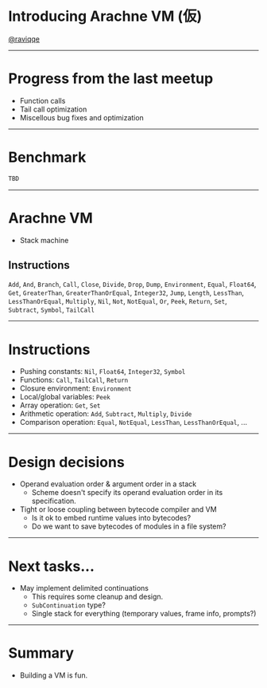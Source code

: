 # Introducing Arachne VM (仮)

[@raviqqe](https://github.com/raviqqe)

---

# Progress from the last meetup

- Function calls
- Tail call optimization
- Miscellous bug fixes and optimization

---

# Benchmark

```sh
TBD
```

---

# Arachne VM

- Stack machine

## Instructions

`Add`, `And`, `Branch`, `Call`, `Close`, `Divide`, `Drop`, `Dump`, `Environment`, `Equal`, `Float64`, `Get`, `GreaterThan`, `GreaterThanOrEqual`, `Integer32`, `Jump`, `Length`, `LessThan`, `LessThanOrEqual`, `Multiply`, `Nil`, `Not`, `NotEqual`, `Or`, `Peek`, `Return`, `Set`, `Subtract`, `Symbol`, `TailCall`

---

# Instructions

- Pushing constants: `Nil`, `Float64`, `Integer32`, `Symbol`
- Functions: `Call`, `TailCall`, `Return`
- Closure environment: `Environment`
- Local/global variables: `Peek`
- Array operation: `Get`, `Set`
- Arithmetic operation: `Add`, `Subtract`, `Multiply`, `Divide`
- Comparison operation: `Equal`, `NotEqual`, `LessThan`, `LessThanOrEqual`, ...

---

# Design decisions

- Operand evaluation order & argument order in a stack
  - Scheme doesn't specify its operand evaluation order in its specification.
- Tight or loose coupling between bytecode compiler and VM
  - Is it ok to embed runtime values into bytecodes?
  - Do we want to save bytecodes of modules in a file system?

---

# Next tasks...

- May implement delimited continuations
  - This requires some cleanup and design.
  - `SubContinuation` type?
  - Single stack for everything (temporary values, frame info, prompts?)

---

# Summary

- Building a VM is fun.
